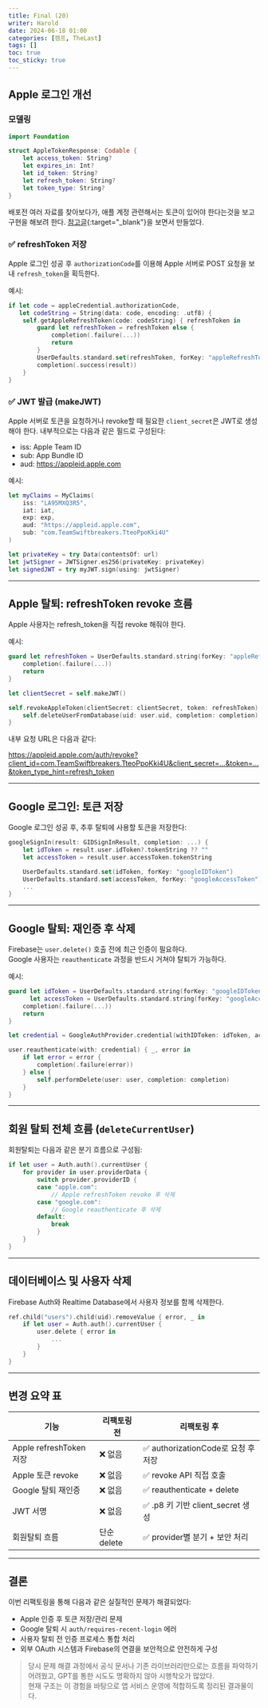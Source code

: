 ```yaml
---
title: Final (20)
writer: Harold
date: 2024-06-18 01:00
categories: [캠프, TheLast]
tags: []
toc: true
toc_sticky: true
---
```


## Apple 로그인 개선

### 모델링

```swift
import Foundation

struct AppleTokenResponse: Codable {
    let access_token: String?
    let expires_in: Int?
    let id_token: String?
    let refresh_token: String?
    let token_type: String?
}
```

배포전 여러 자료를 찾아보다가, 애플 계정 관련해서는 토큰이 있어야 한다는것을 보고 구현을 해보려 한다.
[참고글](https://weekoding.tistory.com/29){:target="_blank"}을 보면서 만들었다.

### ✅ refreshToken 저장

Apple 로그인 성공 후 `authorizationCode`를 이용해 Apple 서버로 POST 요청을 보내 `refresh_token`을 획득한다.

예시:
```swift
if let code = appleCredential.authorizationCode,
   let codeString = String(data: code, encoding: .utf8) {
    self.getAppleRefreshToken(code: codeString) { refreshToken in
        guard let refreshToken = refreshToken else {
            completion(.failure(...))
            return
        }
        UserDefaults.standard.set(refreshToken, forKey: "appleRefreshToken")
        completion(.success(result))
    }
}
```
### ✅ JWT 발급 (makeJWT)

Apple 서버로 토큰을 요청하거나 revoke할 때 필요한 `client_secret`은 JWT로 생성해야 한다. 내부적으로는 다음과 같은 필드로 구성된다:

- iss: Apple Team ID
- sub: App Bundle ID
- aud: https://appleid.apple.com

예시:
```swift
let myClaims = MyClaims(
    iss: "LA95MXQ3R5",
    iat: iat,
    exp: exp,
    aud: "https://appleid.apple.com",
    sub: "com.TeamSwiftbreakers.TteoPpoKki4U"
)

let privateKey = try Data(contentsOf: url)
let jwtSigner = JWTSigner.es256(privateKey: privateKey)
let signedJWT = try myJWT.sign(using: jwtSigner)
```
---

## Apple 탈퇴: refreshToken revoke 흐름

Apple 사용자는 refresh_token을 직접 revoke 해줘야 한다.

예시:

```swift
guard let refreshToken = UserDefaults.standard.string(forKey: "appleRefreshToken") else {
    completion(.failure(...))
    return
}

let clientSecret = self.makeJWT()

self.revokeAppleToken(clientSecret: clientSecret, token: refreshToken) {
    self.deleteUserFromDatabase(uid: user.uid, completion: completion)
}
```

내부 요청 URL은 다음과 같다:

https://appleid.apple.com/auth/revoke?client_id=com.TeamSwiftbreakers.TteoPpoKki4U&client_secret=...&token=...&token_type_hint=refresh_token

---

## Google 로그인: 토큰 저장

Google 로그인 성공 후, 추후 탈퇴에 사용할 토큰을 저장한다:

```swift
googleSignIn(result: GIDSignInResult, completion: ...) {
    let idToken = result.user.idToken?.tokenString ?? ""
    let accessToken = result.user.accessToken.tokenString

    UserDefaults.standard.set(idToken, forKey: "googleIDToken")
    UserDefaults.standard.set(accessToken, forKey: "googleAccessToken")
    ...
}
```

---

## Google 탈퇴: 재인증 후 삭제

Firebase는 `user.delete()` 호출 전에 최근 인증이 필요하다.  
Google 사용자는 `reauthenticate` 과정을 반드시 거쳐야 탈퇴가 가능하다.

예시:
```swift
guard let idToken = UserDefaults.standard.string(forKey: "googleIDToken"),
      let accessToken = UserDefaults.standard.string(forKey: "googleAccessToken") else {
    completion(.failure(...))
    return
}

let credential = GoogleAuthProvider.credential(withIDToken: idToken, accessToken: accessToken)

user.reauthenticate(with: credential) { _, error in
    if let error = error {
        completion(.failure(error))
    } else {
        self.performDelete(user: user, completion: completion)
    }
}
```

---

## 회원 탈퇴 전체 흐름 (`deleteCurrentUser`)

회원탈퇴는 다음과 같은 분기 흐름으로 구성됨:

```swift
if let user = Auth.auth().currentUser {
    for provider in user.providerData {
        switch provider.providerID {
        case "apple.com":
            // Apple refreshToken revoke 후 삭제
        case "google.com":
            // Google reauthenticate 후 삭제
        default:
            break
        }
    }
}
```

---

## 데이터베이스 및 사용자 삭제

Firebase Auth와 Realtime Database에서 사용자 정보를 함께 삭제한다.

```swift
ref.child("users").child(uid).removeValue { error, _ in
    if let user = Auth.auth().currentUser {
        user.delete { error in
            ...
        }
    }
}
```

---

## 변경 요약 표

| 기능 | 리팩토링 전 | 리팩토링 후 |
|------|-------------|-------------|
| Apple refreshToken 저장 | ❌ 없음 | ✅ authorizationCode로 요청 후 저장 |
| Apple 토큰 revoke | ❌ 없음 | ✅ revoke API 직접 호출 |
| Google 탈퇴 재인증 | ❌ 없음 | ✅ reauthenticate + delete |
| JWT 서명 | ❌ 없음 | ✅ .p8 키 기반 client_secret 생성 |
| 회원탈퇴 흐름 | 단순 delete | ✅ provider별 분기 + 보안 처리 |

---

## 결론

이번 리팩토링을 통해 다음과 같은 실질적인 문제가 해결되었다:

- Apple 인증 후 토큰 저장/관리 문제
- Google 탈퇴 시 `auth/requires-recent-login` 에러
- 사용자 탈퇴 전 인증 프로세스 통합 처리
- 외부 OAuth 시스템과 Firebase의 연결을 보안적으로 안전하게 구성

> 당시 문제 해결 과정에서 공식 문서나 기존 라이브러리만으로는 흐름을 파악하기 어려웠고, GPT를 통한 시도도 명확하지 않아 시행착오가 많았다.  
> 현재 구조는 이 경험을 바탕으로 앱 서비스 운영에 적합하도록 정리된 결과물이다.